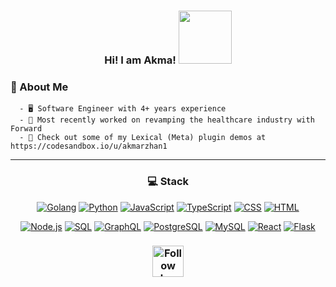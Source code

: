 <h3 align="center">
  Hi! I am Akma!
  <img src="https://media3.giphy.com/media/26Fxy3Iz1ari8oytO/giphy.gif" width="85">
 
</h3>

### :book: About Me
      - 🖥 Software Engineer with 4+ years experience
      - 🌿 Most recently worked on revamping the healthcare industry with Forward  
      - 🔋 Check out some of my Lexical (Meta) plugin demos at https://codesandbox.io/u/akmarzhan1
  
-----------------------
<h3 align="center">
💻 Stack
</h3> 

<p align="center">
    <a href="https://github.com/search?q=user%3Aakmarzhan1+language%3Agolang"><img alt="Golang" src="https://img.shields.io/badge/Go-00ADD8.svg?logo=go&logoColor=white"></a>
      <a href="https://github.com/search?q=user%3Aakmarzhan1+language%3Apython"><img alt="Python" src="https://img.shields.io/badge/Python-14354C.svg?logo=python&logoColor=white"></a>
      <a href="https://github.com/search?q=user%3Aakmarzhan1+language%3Ajavascript"><img alt="JavaScript" src="https://img.shields.io/badge/JavaScript-F7DF1E.svg?logo=javascript&logoColor=black"></a>
      <a href="https://github.com/search?q=user%3Aakmarzhan1+language%3Atypescript"><img alt="TypeScript" src="https://img.shields.io/badge/TypeScript-3178C6.svg?logo=typescript&logoColor=white"></a>
      <a href="https://github.com/search?q=user%3Aakmarzhan1+language%3Acss"><img alt="CSS" src="https://img.shields.io/badge/CSS-1572B6.svg?logo=css3&logoColor=white"></a>
    <a href="https://github.com/search?q=user%3Aakmarzhan1+language%3Ahtml"><img alt="HTML" src="https://img.shields.io/badge/HTML-E34F26.svg?logo=html5&logoColor=white"></a>
</p>
<p align="center">
    <a href="https://github.com/search?q=user%3Aakmarzhan1+language%3Ajavascript"><img alt="Node.js" src="https://img.shields.io/badge/Node.js-43853D.svg?logo=node.js&logoColor=white"></a>
    <a href="https://github.com/search?q=user%3Aakmarzhan1+language%3Asql"><img alt="SQL" src="https://custom-icon-badges.herokuapp.com/badge/SQL-025E8C.svg?logo=database&logoColor=white"></a>
      <a href="https://github.com/search?q=user%3Aakmarzhan1+language%3Agraphql"><img alt="GraphQL" src="https://img.shields.io/badge/GraphQL-E10098.svg?logo=graphql&logoColor=white"></a>
      <a href="#"><img alt="PostgreSQL" src ="https://img.shields.io/badge/PostgreSQL-316192.svg?logo=postgresql&logoColor=white"></a>
    <a href="#"><img alt="MySQL" src="https://img.shields.io/badge/MySQL-00f.svg?logo=mysql&logoColor=white"></a>
    <a href="#"><img alt="React" src="https://img.shields.io/badge/React-20232a.svg?logo=react&logoColor=%2361DAFB"></a>
    <a href="#"><img alt="Flask" src="https://img.shields.io/badge/Flask-20232a?logo=flask&logoColor=white"></a>

</p>

  
<h3 align="center">
<a href="https://www.linkedin.com/in/akmarzhan-abylay/">
    <img 
      alt="Follow akmarzhan1 on LinkedIn" 
      title="Follow akmarzhan1 on LinkedIn"
      src="https://upload.wikimedia.org/wikipedia/commons/c/ca/LinkedIn_logo_initials.png" 
      width="50" 
      height="50"
    >
</a>
</h3> 
